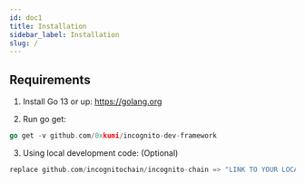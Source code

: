 ```yaml
---
id: doc1
title: Installation
sidebar_label: Installation
slug: /
---
```


## Requirements

1. Install Go 13 or up: https://golang.org

2. Run go get:

```go
go get -v github.com/0xkumi/incognito-dev-framework
```

3. Using local development code: (Optional)

```go title="Add this line at the end of file in devframework go.mod file"
replace github.com/incognitochain/incognito-chain => "LINK TO YOUR LOCAL INCOGNITO-CHAIN DEVELOPMENT REPO"
```
